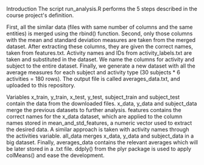 Introduction
The script run_analysis.R performs the 5 steps described in the course project's definition.

First, all the similar data (files with same number of columns and the same entities) is merged using the rbind() function.
Second, only those columns with the mean and standard deviation measures are taken from the merged dataset. After extracting these columns, they are given the correct names, taken from features.txt.
Activity names and IDs from activity_labels.txt are taken and substituted in the dataset.
We name the columns for activity and subject to the entire dataset.
Finally, we generate a new dataset with all the average measures for each subject and activity type (30 subjects * 6 activities = 180 rows). The output file is called averages_data.txt, and uploaded to this repository.



Variables
x_train, y_train, x_test, y_test, subject_train and subject_test contain the data from the downloaded files.
x_data, y_data and subject_data merge the previous datasets to further analysis.
features contains the correct names for the x_data dataset, which are applied to the column names stored in mean_and_std_features, a numeric vector used to extract the desired data.
A similar approach is taken with activity names through the activities variable.
all_data merges x_data, y_data and subject_data in a big dataset.
Finally, averages_data contains the relevant averages which will be later stored in a .txt file. ddply() from the plyr package is used to apply colMeans() and ease the development.
